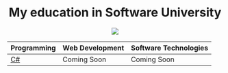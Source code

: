 <h1 align="center">My education in Software University</h1>

<p align= "center" ><a href="https://softuni.bg/"><img src ="http://www.nakov.com/wp-content/uploads/2014/01/Software-University-Logo-blue-horizontal.png"></a></p>



| Programming                     | Web Development            | Software Technologies
| --------------------------------| -------------------------- | ----------------------------------|
|          [C#](#c)                    |         Coming Soon        |           Coming Soon             |
                            



